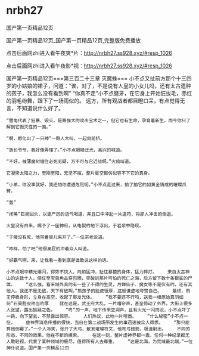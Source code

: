 # nrbh27
国产第一页精品12页

国产第一页精品12页_国产第一页精品12页,完整版免费播放

点击后面网zhi进入看午夜爽*片：http://nrbh27.ss928.xyz/#resp_1026

点击后面网zhi进入看午夜影*视：http://nrbh27.ss928.xyz/#resp_1026

国产第一页精品12页===第三百二十三章 灭魔蛛===    小不点又扯前方那个十三四岁的小姑娘的裙子，问道：“诶，对了，不是说有人皇的小女儿吗，还有太古遗种的孩子，我怎么没有看到啊”    “你真不走”小不点磨牙，在它身上开始狂拔毛，赤红的羽毛纷舞，跟下了一场雨似的。    远方，所有观战者都目瞪口呆，有点觉得无言，不知道说什么好了。

    “雷电代表了狂暴、毁灭，是最强大的攻击宝术之一，但它也有生命，孕育着新生，而今你只了解到它毁灭性的一面。”

    “啊，孵化出了一只神”一群人大叫，一起向前挤。

    “族长爷爷，我好像弄懂了。”小不点眼睛泛光，高兴的喊道。

    “不好，被蒲魔树缠住必死无疑，万不可与它近战啊。”火鸦叫道。

    它凝聚太阳之力，至刚至阳，无坚不摧，整片星空都仿似容不下它的真身。

    “小弟，你没事就好，我还怕你遭遇危险呢。”小不点走过来，拍了拍它的如黄金铸成的璀璨爪臂。

    “轰”

    “闭嘴”石昊回头，以更严厉的语气喝道，并且口中冲起一片道符，将那人冲击的倒退。

    火皇没有白来，赐予了一座神府，从龟裂的地下浮出，于岩浆中隐现。

    “子陵没有死，他带着昊儿离开了。”一位宗老说道。

    “咋样，怕了吧”他很臭屁的冲着众人叫道。

    “好霸气啊，来，让我看一看到底是谁敢说这样的话。

    小不点眼中精光爆闪，得势不饶人，向前猛冲，扯住暴猿的身体，猛力摔打。    来自太古神山的这数十人，倚仗至宝兽角击穿包圈，突破进那片可怕的死亡之海，后方留下数十条银鲨的尸体。    “这么强，看来域外真的有一些了不得的生灵，月婵仙子、魔女等不是仅有的，还有其他人。我还不是无敌，天下有敌啊。”熊孩子的脸皮很厚，这般谦虚地夸赞自己。    最终，雨王停稳身形，立身在高空，收起了那发光体。    “我不要还不行吗，送我一根原始真羽如何”石昊脸皮相当的厚    就在这是，武王府大乱，一片嘈杂声，甚至惊动了外界，大街上很多人张望，露出狐疑之色。    “咚”的一声，地下传来空洞声，且有火光一闪而没，小不点吓了一跳，向下望去，不禁露出惊容。    人们热议，此地一片喧嚣。    “什么秘密”小不点一怔。    虚神界消息传播的很快，当日在第二战场所发生的事迅速被众人得悉。    “那只能算他倒霉了。”一个人冷笑，张开了大弓，散发璀璨符文，他弯弓搭箭，极速射出。    不同的形态，不同的效果，他在不断的摸索。    在这一刻，整片虚神界都一震，任何一种纪录都无人敢轻视，代表了某种领域的极尽，值得所有人去尊重。    “这是北海，为荒域最北端。”一位神仆说道。国产第一页精品12页
